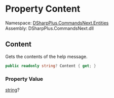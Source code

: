 # Property Content

Namespace: [DSharpPlus.CommandsNext.Entities](DSharpPlus.CommandsNext.Entities.md)  
Assembly: DSharpPlus.CommandsNext.dll

## <a id="DSharpPlus_CommandsNext_Entities_CommandHelpMessage_Content"></a>Content

Gets the contents of the help message.

```csharp
public readonly string? Content { get; }
```

### Property Value

[string](https://learn.microsoft.com/dotnet/api/system.string)?

